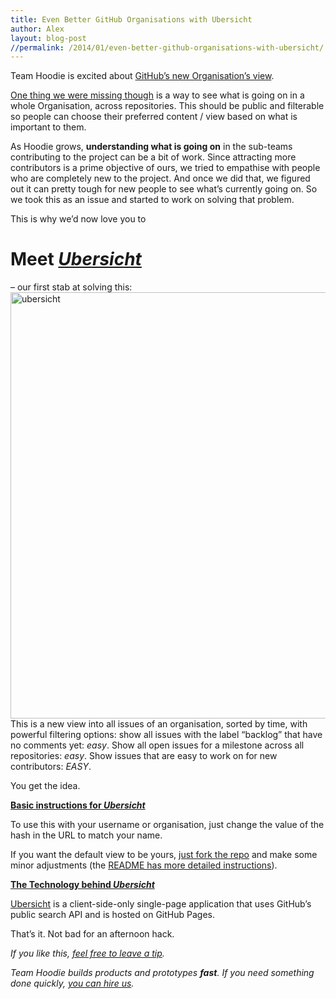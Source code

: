 ```yaml
---
title: Even Better GitHub Organisations with Ubersicht
author: Alex
layout: blog-post
//permalink: /2014/01/even-better-github-organisations-with-ubersicht/
---
```

Team Hoodie is excited about [GitHub’s new Organisation’s view][1].

[One thing we were missing though][2] is a way to see what is going on in a whole Organisation, across repositories. This should be public and filterable so people can choose their preferred content / view based on what is important to them.

As Hoodie grows, **understanding what is going on** in the sub-teams contributing to the project can be a bit of work. Since attracting more contributors is a prime objective of ours, we tried to empathise with people who are completely new to the project. And once we did that, we figured out it can pretty tough for new people to see what&#8217;s currently going on. So we took this as an issue and started to work on solving that problem. <!--more-->

This is why we&#8217;d now love you to

# Meet [*Ubersicht*][3]

– our first stab at solving this:
<img class="alignnone size-full wp-image-911" alt="ubersicht" src="http://blog.hood.ie/wp-content/uploads/2014/01/ubersicht.png" width="907" height="682" />
This is a new view into all issues of an organisation, sorted by time, with powerful filtering options: show all issues with the label “backlog” that have no comments yet: *easy*. Show all open issues for a milestone across all repositories: *easy*. Show issues that are easy to work on for new contributors: *EASY*.

You get the idea.

<span style="text-decoration: underline;"><strong>Basic instructions for <em>Ubersicht</em></strong></span>

To use this with your username or organisation, just change the value of the hash in the URL to match your name.

If you want the default view to be yours, [just fork the repo][4] and make some minor adjustments (the [README has more detailed instructions][5]).

<span style="text-decoration: underline;"><strong>The Technology behind <em>Ubersicht</em></strong></span>

[Ubersicht][4] is a client-side-only single-page application that uses GitHub’s public search API and is hosted on GitHub Pages.

That’s it. Not bad for an afternoon hack.

*If you like this, [feel free to leave a tip][6].*

*Team Hoodie builds products and prototypes **fast**. If you need something done quickly, [you can hire us][7].*

 [1]: https://github.com/blog/1763-better-organizations
 [2]: https://twitter.com/janl/status/426060648523759616 "Huh?"
 [3]: http://espy.github.io/ubersicht/
 [4]: https://github.com/espy/ubersicht
 [5]: https://github.com/espy/ubersicht/blob/gh-pages/README.md
 [6]: https://www.gittip.com/hoodiehq/ "Leave  a Tip"
 [7]: http://thehoodiefirm.com
